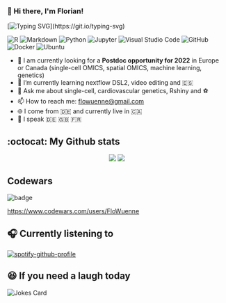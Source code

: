 ### 👋 Hi there, I'm Florian!
[![Typing SVG](https://readme-typing-svg.herokuapp.com?color=12A76E&lines=Welcome+to+my+profile!)](https://git.io/typing-svg)

<img alt="R" src="https://img.shields.io/badge/r-%23276DC3.svg?style=for-the-badge&logo=r&logoColor=white"/> <img alt="Markdown" src="https://img.shields.io/badge/markdown-%23000000.svg?style=for-the-badge&logo=markdown&logoColor=white"/> <img alt="Python" src="https://img.shields.io/badge/python-%2314354C.svg?style=for-the-badge&logo=python&logoColor=white"/> <img alt="Jupyter" src="https://img.shields.io/badge/Jupyter-%23F37626.svg?style=for-the-badge&logo=Jupyter&logoColor=white" /> <img alt="Visual Studio Code" src="https://img.shields.io/badge/VisualStudioCode-0078d7.svg?style=for-the-badge&logo=visual-studio-code&logoColor=white"/> <img alt="GitHub" src="https://img.shields.io/badge/github-%23121011.svg?style=for-the-badge&logo=github&logoColor=white"/> <img alt="Docker" src="https://img.shields.io/badge/docker-%230db7ed.svg?style=for-the-badge&logo=docker&logoColor=white"/> <img alt="Ubuntu" src="https://img.shields.io/badge/Ubuntu-E95420?style=for-the-badge&logo=ubuntu&logoColor=white" />


- 🤝 I am currently looking for a **Postdoc opportunity for 2022** in Europe or Canada (single-cell OMICS, spatial OMICS, machine learning, genetics)
- 🌱 I’m currently learning nextflow DSL2, video editing and :es:
- 💬 Ask me about single-cell, cardiovascular genetics, Rshiny and :soccer:
- 📫 How to reach me: flowuenne@gmail.com
- :globe_with_meridians: I come from :de: and currently live in :canada:
- :loudspeaker: I speak :de: :gb: :fr:

## :octocat: My Github stats

<p align="center">

<img src="https://github-readme-stats.vercel.app/api?username=flowuenne&count_private=true&show_icons=true&theme=vue&hide_title=True">
<img src="https://github-readme-stats.vercel.app/api/top-langs/?username=flowuenne&hide=html&theme=vue&layout=compact">

</p>

## Codewars

![badge](https://www.codewars.com/users/FloWuenne/badges/large)

https://www.codewars.com/users/FloWuenne

## :headphones: Currently listening to 

[![spotify-github-profile](https://spotify-github-profile.vercel.app/api/view?uid=flowuenne&cover_image=true&theme=novatorem)](https://github.com/kittinan/spotify-github-profile)

## :laughing: If you need a laugh today

<!-- HTML -->
![Jokes Card](https://readme-jokes.vercel.app/api?theme=vue)


<!--
**FloWuenne/flowuenne** is a ✨ _special_ ✨ repository because its `README.md` (this file) appears on your GitHub profile.

Here are some ideas to get you started:

- 🔭 I’m currently working on ...
- 👯 I’m looking to collaborate on ...
- 🤔 I’m looking for help with ...
- 💬 Ask me about ...
- 📫 How to reach me: ...
- 😄 Pronouns: ...
- ⚡ Fun fact: ...
-->
